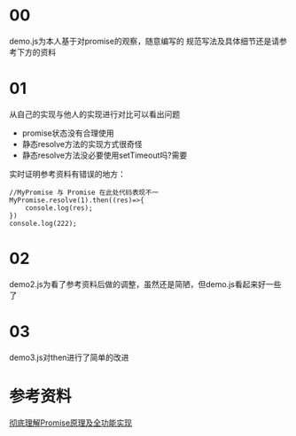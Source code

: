 # 00
demo.js为本人基于对promise的观察，随意编写的
规范写法及具体细节还是请参考下方的资料

# 01
从自己的实现与他人的实现进行对比可以看出问题
- promise状态没有合理使用
- 静态resolve方法的实现方式很奇怪
- 静态resolve方法没必要使用setTimeout吗?需要

实时证明参考资料有错误的地方：
```
//MyPromise 与 Promise 在此处代码表现不一
MyPromise.resolve(1).then((res)=>{
    console.log(res);
})
console.log(222);
```

# 02
demo2.js为看了参考资料后做的调整，虽然还是简陋，但demo.js看起来好一些了

# 03
demo3.js对then进行了简单的改进

# 参考资料
[彻底理解Promise原理及全功能实现](https://juejin.cn/post/6866372840451473415)